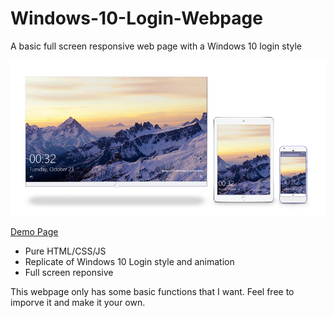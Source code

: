 # Windows-10-Login-Webpage
A basic full screen responsive web page with a Windows 10 login style

![image](preview.png)

[Demo Page](https://hakuame.github.io/Windows-10-Login-Webpage/)

* Pure HTML/CSS/JS
* Replicate of Windows 10 Login style and animation
* Full screen reponsive

This webpage only has some basic functions that I want. Feel free to imporve it and make it your own.